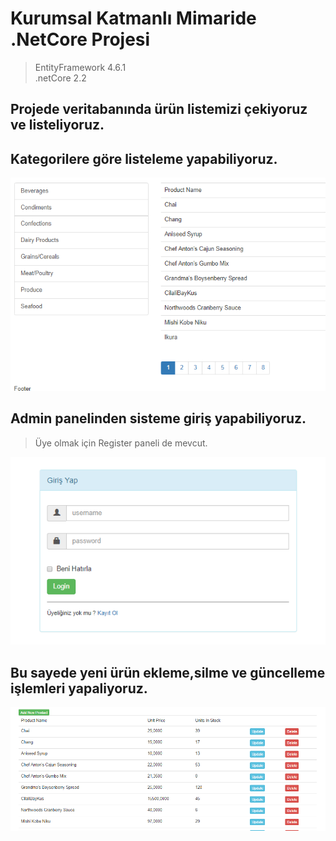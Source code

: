 # Kurumsal Katmanlı Mimaride .NetCore Projesi
> EntityFramework 4.6.1</br>
> .netCore 2.2

## Projede veritabanında ürün listemizi çekiyoruz ve listeliyoruz.</br>


## Kategorilere göre listeleme yapabiliyoruz.</br>

![](category.gif)</br>

## Admin panelinden sisteme giriş yapabiliyoruz.</br>
> Üye olmak için Register paneli de mevcut.

![](login-gif.gif)</br>

## Bu sayede yeni ürün ekleme,silme ve güncelleme işlemleri yapaliyoruz.

![](add-update.gif)</br>
